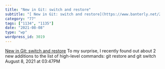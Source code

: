 ```yaml
---
title: "New in Git: switch and restore"
subtitle: "[ New in Git: switch and restore](https://www.banterly.net/2021/07/31/new-in-git-switch-and-restore/..."
category: "77"
tags: ["1134", "1135"]
date: "2021-08-08"
type: "wp"
wordpress_id: 3019
---
```

[ New in Git: switch and restore](https://www.banterly.net/2021/07/31/new-in-git-switch-and-restore/)
 To my surprise, I recently found out about 2 new additions to the list of high-level commands: git restore and git switch
August 8, 2021 at 03:47PM